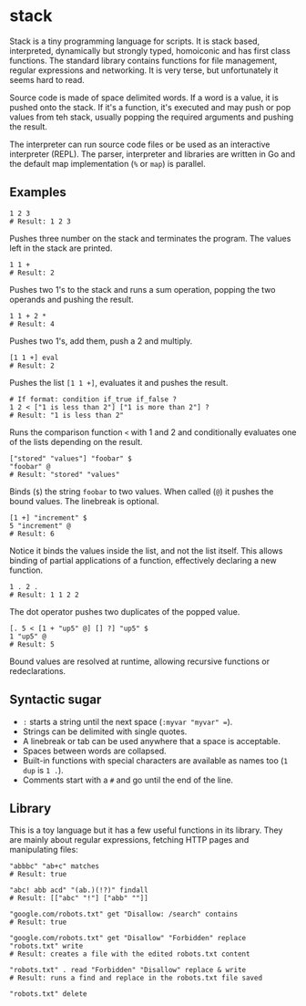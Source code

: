 stack
=====

Stack is a tiny programming language for scripts. It is stack based,
interpreted, dynamically but strongly typed, homoiconic and has first class
functions. The standard library contains functions for file management, regular
expressions and networking. It is very terse, but unfortunately it seems hard to read.

Source code is made of space delimited words. If a word is a value, it is pushed onto the stack. If it's a function, it's executed and may push or pop values from teh stack, usually popping the required arguments and pushing the result.

The interpreter can run source code files or be used as an interactive interpreter (REPL). The parser, interpreter and libraries are written in Go and the default map implementation (`%` or `map`) is parallel.

Examples
--------

    1 2 3
    # Result: 1 2 3
    
Pushes three number on the stack and terminates the program. The values left in the stack are printed.

    1 1 +
    # Result: 2
    
Pushes two 1's to the stack and runs a sum operation, popping the two operands and pushing the result. 


    1 1 + 2 *
    # Result: 4
    
Pushes two 1's, add them, push a 2 and multiply.

    [1 1 +] eval
    # Result: 2
    
Pushes the list `[1 1 +]`, evaluates it and pushes the result.

    # If format: condition if_true if_false ?
    1 2 < ["1 is less than 2"] ["1 is more than 2"] ?
    # Result: "1 is less than 2"
    
Runs the comparison function `<` with 1 and 2 and conditionally evaluates one of the lists depending on the result.

    ["stored" "values"] "foobar" $
    "foobar" @
    # Result: "stored" "values"
    
Binds (`$`) the string `foobar` to two values. When called (`@`) it pushes the bound values. The linebreak is optional.

    [1 +] "increment" $
    5 "increment" @
    # Result: 6
    
Notice it binds the values inside the list, and not the list itself. This allows binding of partial applications of a function, effectively declaring a new function.
    
    1 . 2 .
    # Result: 1 1 2 2
    
The dot operator pushes two duplicates of the popped value.
    
    [. 5 < [1 + "up5" @] [] ?] "up5" $
    1 "up5" @
    # Result: 5
    
Bound values are resolved at runtime, allowing recursive functions or redeclarations.


Syntactic sugar
---------------

- `:` starts a string until the next space (`:myvar "myvar" =`).
- Strings can be delimited with single quotes.
- A linebreak or tab can be used anywhere that a space is acceptable.
- Spaces between words are collapsed.
- Built-in functions with special characters are available as names too (`1 dup` is `1 .`).
- Comments start with a `#` and go until the end of the line.


Library
-------

This is a toy language but it has a few useful functions in its library. They are mainly about regular expressions, fetching HTTP pages and manipulating files:

    "abbbc" "ab+c" matches
    # Result: true
    
    "abc! abb acd" "(ab.)(!?)" findall
    # Result: [["abc" "!"] ["abb" ""]]
    
    "google.com/robots.txt" get "Disallow: /search" contains
    # Result: true
    
    "google.com/robots.txt" get "Disallow" "Forbidden" replace "robots.txt" write
    # Result: creates a file with the edited robots.txt content
    
    "robots.txt" . read "Forbidden" "Disallow" replace & write
    # Result: runs a find and replace in the robots.txt file saved
    
    "robots.txt" delete

